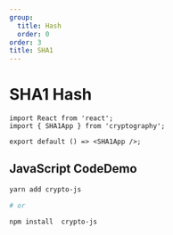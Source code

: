 ```yaml
---
group:
  title: Hash
  order: 0
order: 3
title: SHA1
---
```


# SHA1 Hash

```tsx
import React from 'react';
import { SHA1App } from 'cryptography';

export default () => <SHA1App />;
```

## JavaScript CodeDemo

```bash
yarn add crypto-js

# or

npm install  crypto-js
```
